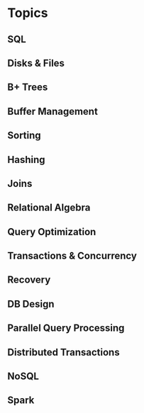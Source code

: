 # Topics 

## SQL
## Disks & Files 
## B+ Trees
## Buffer Management
## Sorting
## Hashing
## Joins 
## Relational Algebra 
## Query Optimization 
## Transactions & Concurrency 
## Recovery 
## DB Design
## Parallel Query Processing
## Distributed Transactions  
## NoSQL
## Spark 
